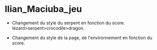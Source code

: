# Ilian_Maciuba_jeu

- Changement du style du serpent en fonction du score. lézard>serpent>crocodile>dragon.  

- Changement du style de la page, de l'environnement en fonction du score.